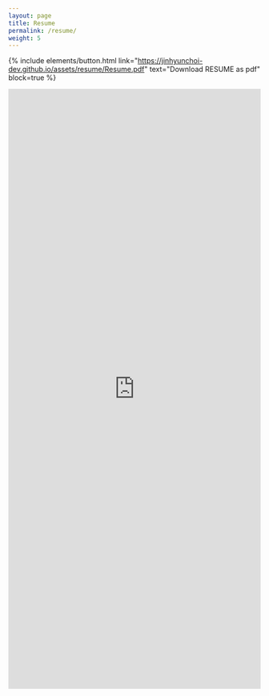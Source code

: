 ```yaml
---
layout: page
title: Resume
permalink: /resume/
weight: 5
---
```


{% include elements/button.html link="https://jinhyunchoi-dev.github.io/assets/resume/Resume.pdf" text="Download RESUME as pdf" block=true %}

<center>
	<iframe src="https://jinhyunchoi-dev.github.io/assets/resume/Resume.pdf" style="width:100%; height:1200px;" frameborder="0"></iframe>
</center>